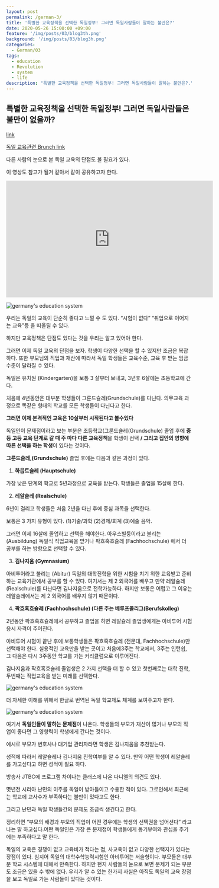```yaml
---
layout: post
permalink: /german-3/
title: '특별한 교육정책을 선택한 독일정부! 그러면 독일사람들이 말하는 불만은?'
date: 2020-05-26 15:00:00 +09:00
feature: '/img/posts/03/blog3th.png'
background: '/img/posts/03/blog3h.png'
categories:
  - German/03
tags:
  - education
  - Revolution
  - system
  - life
description: "특별한 교육정책을 선택한 독일정부! 그러면 독일사람들이 말하는 불만은?."
---
```




## 특별한 교육정책을 선택한 독일정부! 그러면 독일사람들은 불만이 없을까?

[link]([https://chingufreunde.com/ko/%EB%8F%85%EC%9D%BC-%EA%B5%90%EC%9C%A1-%EC%8B%9C%EC%8A%A4%ED%85%9C%EC%9D%98-%EB%8B%A8%EC%A0%90-feat-%EB%8F%85%EC%9D%BC%EC%9D%B8-c/](https://chingufreunde.com/ko/독일-교육-시스템의-단점-feat-독일인-c/))

[독일 교육관련 Brunch link](https://brunch.co.kr/@itsk2h/65)



다른 사람의 눈으로 본 독일 교육의 단점도 볼 필요가 있다.

이 영상도 참고가 될거 같아서 같이 공유하고자 한다.

<iframe width="560" height="315" src="https://www.youtube.com/embed/lIFKsF1oATE" frameborder="0" allow="accelerometer; autoplay; encrypted-media; gyroscope; picture-in-picture" allowfullscreen></iframe>



![germany's education system](https://www.iamexpat.de/sites/default/files/styles/article--full/public/education-rural-germany-just-good-cities.jpg?itok=JJ3DNWZj "germany's education system.")



우리는 독일의 교육이 단순히 좋다고 느낄 수 도 있다. “시험이 없다” “취업으로 이어지는 교육”등 을 떠올릴 수 있다.

하지만 교육정책은 단점도 있다는 것을 우리는 알고 있어야 한다.

그러면 이제 독일 교육의 단점을 보자. 학생이 다양한 선택을 할 수 있지만 조금은 복잡하다.  또한 부모님의 직업과 재산에 따라서 독일 학생들은 교육수준, 교육 후 받는 임금수준이 달라질 수 있다.

독일은 유치원 (Kindergarten)을 보통 3 살부터 보내고, 3년후 6살에는 초등학교에 간다.

처음에 4년동안은 대부분 학생들이 그룬드슐레(Grundschule)를 다닌다. 의무교육 과정으로 똑같은 형태의 학교를 모든 학생들이 다닌다고 한다.

**그러면 이제 본격적인 교육은 10살부터 시작된다고 볼수있다**

독일인이 문제점이라고 보는 부분은 초등학교(그룬드슐레(Grundschule) 졸업 후에 **중등 고등 교육 단계로 갈 때 주 마다 다른 교육정책**을 학생이 선택 **/ 그리고 집안의 영향에 따른 선택을 하는 학생**이 있다는 것이다.

**그룬드슐레,(Grundschule)** 졸업 후에는 다음과 같은 과정이 있다.



1.  **하웁트슐레 (Hauptschule)**

가장 낮은 단계의 학교로 5년과정으로 교육을 받는다. 학생들은 졸업을 15살에 한다.



2.   **레알슐레 (Realschule)**

6년이 걸리고 학생들은 처음 2년을 다닌 후에 중심 과목을 선택한다.

보통은 3 가지 유형이 있다. (1)기술/과학 (2)경제/회계 (3)예술 음악.   

그러면 이제 16살에 졸업하고 선택을 해야한다. 아우스빌둥이라고 불리는 (Ausbildung) 독일식 직업교육을 받거나 팍흐혹흐슐레 (Fachhochschule) 에서 더 공부를 하는 방향으로 선택할 수 있다.



3.  **김나지움 (Gymnasium)**

아비투어라고 불리는  (Abitur) 독일의 대학진학을 위한 시험을 치기 위한 교육받고 준비하는 교육기관에서 공부를 할 수 있다. 여기서는 제 2 외국어를 배우고 만약 레알슐레 (Realschule)를 다닌다면 김나지움으로 전학가능하다. 하지만 보통은 어렵고 그 이유는 레알슐레에서는 제 2 외국어를 배우지 않기 때문이다.



4.  **팍흐혹흐슐레 (Fachhochschule) (다른 주는 베루프콜리그(Berufskolleg)**

2년동안 팍흐혹흐슐레에서 공부하고 졸업을 하면 레알슐레 졸업생에게는 아비투어 시험 응시 자격이 주어진다.

아비투어 시험이 끝난 후에 보통학생들은 팍흐혹흐슐레 (전문대, Fachhochschule)만 선택해야 한다. 실용적인 교육만을 받는 곳이고 처음에3주는 학교에서, 3주는 인턴쉽, 그 다음은 다시 3주동안 학교를 가는 커리큘럼으로 이루어진다.

김나지움과 팍흐혹흐슐레 졸업생은 2 가지 선택을 더 할 수 있고 첫번째로는 대학 진학,  두번째는 직업교육을 받는 미래를 선택한다.



![germany's education system](https://gpseducation.oecd.org/Content/MapOfEducationSystem/DEU/DEU_2011_EN.png "germany's education system.")



더 자세한 이해를 위해서 한글로 번역된 독일 학교제도 체계를 보여주고자 한다.

![germany's education system](https://w.namu.la/s/4c04439ddace647a2d023c8c30cc34433ee51033b551344305c20dd0cfc8da5d2dae814f8075f7623140d34fc639c5ff14d434f9573b26738f72da70b36956014b442f3926de9139f4e93b45355c31000ae49f39ce70d889ac3a7b60938e09e3 "germany's education system.")



여기서 **독일인들이 말하는 문제점**이 나온다. 학생들의 부모가 재산이 많거나 부모의 직업이 좋다면 그 영향력이 학생에게 간다는 것이다.

예시로 부모가 변호사나 대기업 관리자라면 학생은 김나지움을 추천받는다.



성적에 따라서 레알슐레나 김나지움 진학여부를 알 수 있다. 만약 어떤 학생이 레알슐레를 가고싶다고 하면 성적이 필요 하다.



방송사 JTBC에 프로그램 차이나는 클래스에 나온 다니엘의 의견도 있다.

몃년전 시리아 난민의 이주를 독일이 받아들이고 수용한 적이 있다. 그로인해서 최근에는 학교에 교사수가 부족하다는 불만이 있다고도 한다.

그리고 난민과 독일 학생들간의 문제도 조금씩 생긴다고 한다.



정리하면 “부모의 배경과 부모의 직업이 어떤 경우에는 학생의 선택권을 넘어선다” 라고 나는 말 하고싶다.어떤 독일인은 가장 큰 문제점이 학생들에게 동기부여와 관심을 주기에는 부족하다고 말 한다.

독일의 교육은 경쟁이 없고 교육비가 적다는 점, 사교육이 없고 다양한 선택지가 있다는 장점이 있다. 심지어 독일의 대학수학능력시험인 아비투어는 서술형이다. 부모들은 대부분 학교 시스템에 대해서 만족한다. 하지만 현지 사람들의 눈으로 보면 문제가 되는 부분도 조금은 있을 수 밖에 없다. 우리가 알 수 있는 한가지 사실은 아직도 독일의 교육 장점을 보고 독일로 가는 사람들이 있다는 것이다.
